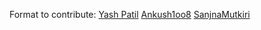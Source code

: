 Format to contribute:
[Yash Patil](https://github.com/YashPatil117)
[Ankush1oo8](https://github.com/Ankush1oo8)
[SanjnaMutkiri](https://github.com/sanjanamutkiri)